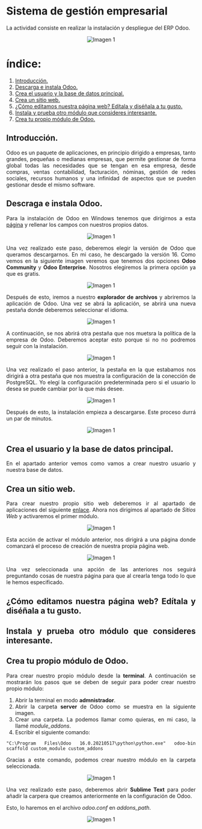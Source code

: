 <div align='justify'>

# Sistema de gestión empresarial
La actividad consiste en realizar la instalación y despliegue del ERP Odoo. 

<div align='center'>
  
![Imagen 1](<https://github.com/Yaamiilaa/LND/blob/main/img/odoo.jpg>)
  
</div>

# índice:
  
1. [Introducción.](#introduccion)
2. [Descarga e instala Odoo.](#odoo)
3. [Crea el usuario y la base de datos principal.](#usuario)
4. [Crea un sitio web.](#web)
5. [¿Cómo editamos nuestra página web? Edítala y diséñala a tu gusto.](#editar)
6. [Instala y prueba otro módulo que consideres interesante.](#instalar)
7. [Crea tu propio módulo de Odoo.](#crear)

## Introducción. <a name='introduccion'>
Odoo es un paquete de aplicaciones, en principio dirigido a empresas, tanto grandes, pequeñas o medianas empresas, que permite gestionar de forma global todas las necesidades que se tengan en esa empresa, desde compras, ventas contabilidad, facturación, nóminas, gestión de redes sociales, recursos humanos y una infinidad de aspectos que se pueden gestionar desde el mismo software.
  
## Descraga e instala Odoo. <a name= 'odoo'>
Para la instalación de Odoo en Windows tenemos que dirigirnos a esta [página](<https://www.odoo.com/es_ES/page/download>) y rellenar los campos con nuestros propios datos. 

<div align='center'>
  
![Imagen 1](<https://github.com/Yaamiilaa/LND/blob/main/img/cap_12.PNG>)
  
</div>
  
Una vez realizado este paso, deberemos elegir la versión de Odoo que queramos descargarnos. En mi caso, he descargado la versión 16. Como vemos en la siguiente imagen veremos que tenemos dos opciones **Odoo Community** y **Odoo Enterprise**. Nosotros elegiremos la primera opción ya que es gratis.
  
<div align='center'>
  
![Imagen 1](<https://github.com/Yaamiilaa/LND/blob/main/img/cap_13.PNG>)
  
</div>
  
Después de esto, iremos a nuestro **explorador de archivos** y abriremos la aplicación de Odoo. Una vez se abrá la aplicación, se abrirá una nueva pestaña donde deberemos seleccionar el idioma. 
  
<div align='center'>
  
![Imagen 1](<https://github.com/Yaamiilaa/LND/blob/main/img/cap_1.png>)
  
</div>

A continuación, se nos abrirá otra pestaña que nos muetsra la política de la empresa de Odoo. Deberemos aceptar esto porque si no no podremos seguir con la instalación. 

<div align='center'>
  
![Imagen 1](<https://github.com/Yaamiilaa/LND/blob/main/img/cap_2.png>)
  
</div>

Una vez realizado el paso anterior, la pestaña en la que estabamos nos dirigirá a otra pestaña que nos muestra la configuración de la conección de PostgreSQL. Yo elegí la configuración predeterminada pero si el usuario lo desea se puede cambiar por la que más desee. 
  
<div align='center'>
  
![Imagen 1](<https://github.com/Yaamiilaa/LND/blob/main/img/cap_3.png>)
  
</div>
  
Después de esto, la instalación empieza a descargarse. Este proceso durrá un par de minutos. 
  
<div align='center'>
  
![Imagen 1](<https://github.com/Yaamiilaa/LND/blob/main/img/cap_6.png>)
  
</div>
  
## Crea el usuario y la base de datos principal. <a name= 'usuario'>
En el apartado anterior vemos como vamos a crear nuestro usuario y nuestra base de datos.

## Crea un sitio web. <a name= 'web'>
Para crear nuestro propio sitio web deberemos ir al apartado de aplicaciones del siguiente [enlace](<localhost:8069/>). Ahora nos dirigimos al apartado de *Sitios Web* y activaremos el primer módulo.
  
<div align='center'>
  
![Imagen 1](<https://github.com/Yaamiilaa/LND/blob/main/img/cap_14.png>)
  
</div>
  
Esta acción de activar el módulo anterior, nos dirigirá a una página donde comanzará el proceso de creación de nuestra propia página web. 

<div align='center'>
  
![Imagen 1](<https://github.com/Yaamiilaa/LND/blob/main/img/cap_10.png>)
  
</div>
  
Una vez seleccionada una apción de las anteriores nos seguirá preguntando cosas de nuestra página para que al crearla tenga todo lo que le hemos especificado.

## ¿Cómo editamos nuestra página web? Edítala y diséñala a tu gusto. <a name='editar'>

## Instala y prueba otro módulo que consideres interesante. <a name='instalar'>

## Crea tu propio módulo de Odoo. <a name='crear'>
Para crear nuestro propio módulo desde la **terminal**. A continuación se mostrarán los pasos que se deben de seguir para poder crear nuestro propio módulo:

1. Abrir la terminal en modo **admnistrador**.
2. Abrir la carpeta **server** de Odoo como se muestra en la siguiente imagen.
3. Crear una carpeta. La podemos llamar como quieras, en mi caso, la llamé *module_addons*.
3. Escribir el siguiente comando: 
  ```
  "C:\Program Files\Odoo 16.0.20210517\python\python.exe" odoo-bin scaffold custom_module custom_addons
  ```
Gracias a este comando, podemos crear nuestro módulo en la carpeta seleccionada.
  
<div align='center'>
  
![Imagen 1](<https://github.com/Yaamiilaa/LND/blob/main/img/cap_8.png>)
  
</div>

Una vez realizado este paso, deberemos abrir **Sublime Text** para poder añadir la carpera que creamos anteriormente en la configuración de Odoo. 

Esto, lo haremos en el archivo *odoo.conf* en *addons_path*. 
  
<div align='center'>
  
![Imagen 1](<https://github.com/Yaamiilaa/LND/blob/main/img/cap_9.png>)
  
</div>
  
</div>
